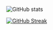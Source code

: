 ![GitHub stats](https://readme.bramdekker.com/api?username=Bram1903&show_icons=true&theme=dark&count_private=true&hide=javascript)

[![GitHub Streak](https://github-readme-streak-stats.herokuapp.com?user=Bram1903&theme=dark&hide_border=true&date_format=j%20M%5B%20Y%5D)]([https://git.io/streak-stats](http://github-readme-streak-stats.herokuapp.com?user=Bram1903&theme=dark&hide_border=true&date_format=j%20M%5B%20Y%5D))
